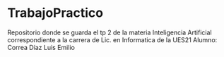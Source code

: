 # TrabajoPractico
Repositorio donde se guarda el tp 2 de la materia Inteligencia Artificial correspondiente a la carrera de Lic. en Informatica de la UES21
Alumno: Correa Díaz Luis Emilio
